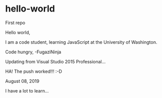 # hello-world
First repo

Hello world,

I am a code student, learning JavaScript at the University of Washington.

Code hungry,
-FugaziNinja

Updating from Visual Studio 2015 Professional...

HA! The push worked!!! :-D

August 08, 2019

I have a lot to learn... 